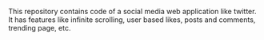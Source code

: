 This repository contains code of a social media web application like twitter. It has features like infinite scrolling, user based likes, posts and comments,
trending page, etc.
